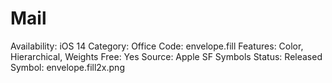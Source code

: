 # Mail

Availability: iOS 14
Category: Office
Code: envelope.fill
Features: Color, Hierarchical, Weights
Free: Yes
Source: Apple SF Symbols
Status: Released
Symbol: envelope.fill2x.png